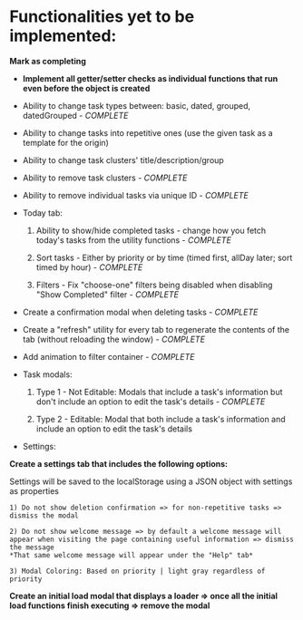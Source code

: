 # Functionalities yet to be implemented:

**Mark as completing**

- **Implement all getter/setter checks as individual functions that run even before the object is created**

- Ability to change task types between: basic, dated, grouped, datedGrouped - *COMPLETE*

- Ability to change tasks into repetitive ones (use the given task as a template for the origin)

- Ability to change task clusters' title/description/group

- Ability to remove task clusters - *COMPLETE*

- Ability to remove individual tasks via unique ID - *COMPLETE*

- Today tab: 

    1) Ability to show/hide completed tasks - change how you fetch today's tasks from the utility functions - *COMPLETE*

    2) Sort tasks - Either by priority or by time (timed first, allDay later; sort timed by hour) - *COMPLETE*

    3) Filters - Fix "choose-one" filters being disabled when disabling "Show Completed" filter - *COMPLETE*

- Create a confirmation modal when deleting tasks - *COMPLETE*

- Create a "refresh" utility for every tab to regenerate the contents of the tab (without reloading the window) - *COMPLETE*

- Add animation to filter container - *COMPLETE*

- Task modals:

    1) Type 1 - Not Editable: Modals that include a task's information but don't include an option to edit the task's details - *COMPLETE*

    2) Type 2 - Editable: Modal that both include a task's information and include an option to edit the task's details

- Settings:

**Create a settings tab that includes the following options:**

Settings will be saved to the localStorage using a JSON object with settings as properties

    1) Do not show deletion confirmation => for non-repetitive tasks => dismiss the modal

    2) Do not show welcome message => by default a welcome message will appear when visiting the page containing useful information => dismiss the message
    *That same welcome message will appear under the "Help" tab*

    3) Modal Coloring: Based on priority | light gray regardless of priority

**Create an initial load modal that displays a loader => once all the initial load functions finish executing => remove the modal**
